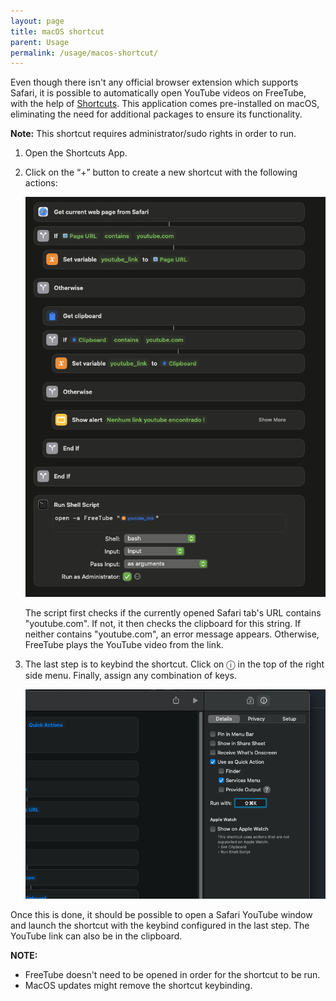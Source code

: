 ```yaml
---
layout: page
title: macOS shortcut
parent: Usage
permalink: /usage/macos-shortcut/
---
```


Even though there isn't any official browser extension which supports Safari, it is possible to automatically open YouTube videos on FreeTube, with the help of [Shortcuts](https://support.apple.com/en-en/guide/shortcuts-mac/apdf22b0444c/mac). This application comes pre-installed on macOS, eliminating the need for additional packages to ensure its functionality.

**Note:** This shortcut requires administrator/sudo rights in order to run.

1. Open the Shortcuts App.

2. Click on the “+” button to create a new shortcut with the following actions:

    ![Shortcut code](/images/ShortcutMacOS.png)

    The script first checks if the currently opened Safari tab's URL contains "youtube.com". If not, it then checks the clipboard for this string. If neither contains "youtube.com", an error message appears. Otherwise, FreeTube plays the YouTube video from the link.

3. The last step is to keybind the shortcut. Click on ⓘ in the top of the right side menu. Finally, assign any combination of keys.

    ![Shortcut options - keybinding](/images/ShortcutKeybind.png)

Once this is done, it should be possible to open a Safari YouTube window and launch the shortcut with the keybind configured in the last step. The YouTube link can also be in the clipboard.

**NOTE:**
- FreeTube doesn't need to be opened in order for the shortcut to be run.
- MacOS updates might remove the shortcut keybinding.


